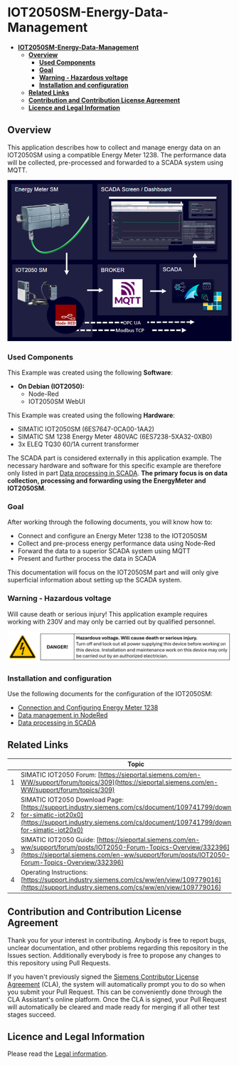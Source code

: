 # **IOT2050SM-Energy-Data-Management**

- [**IOT2050SM-Energy-Data-Management**](#iot2050sm-energy-data-management)
  - [**Overview**](#overview)
    - [**Used Components**](#used-components)
    - [**Goal**](#goal)
    - [**Warning - Hazardous voltage**](#warning---hazardous-voltage)
    - [**Installation and configuration**](#installation-and-configuration)
  - [**Related Links**](#related-links)
  - [**Contribution and Contribution License Agreement**](#contribution-and-contribution-license-agreement)
  - [**Licence and Legal Information**](#licence-and-legal-information)

## **Overview**

This application describes how to collect and manage energy data on an IOT2050SM using a compatible Energy Meter 1238. The performance data will be collected, pre-processed and forwarded to a SCADA system using MQTT.

![Overview](docs/graphics/1-overview.png)

### **Used Components**

This Example was created using the following **Software**:

- **On Debian (IOT2050):**
  - Node-Red
  - IOT2050SM WebUI

This Example was created using the following **Hardware**:

- SIMATIC IOT2050SM (6ES7647-0CA00-1AA2)
- SIMATIC SM 1238 Energy Meter 480VAC (6ES7238-5XA32-0XB0)
- 3x ELEQ TQ30 60/1A current transformer

The SCADA part is considered externally in this application example. The necessary hardware and software for this specific example are therefore only listed in part [Data processing in SCADA](docs/README_ScadaData.md). **The primary focus is on data collection, processing and forwarding using the EnergyMeter and IOT2050SM**.

### **Goal**

After working through the following documents, you will know how to:

- Connect and configure an Energy Meter 1238 to the IOT2050SM
- Collect and pre-process energy performance data using Node-Red
- Forward the data to a superior SCADA system using MQTT
- Present and further process the data in SCADA

This documentation will focus on the IOT2050SM part and will only give superficial information about setting up the SCADA system.

### **Warning - Hazardous voltage**

Will cause death or serious injury! This application example requires working with 230V and may only be carried out by qualified personnel.

![warning](docs/graphics/0-voltage-warning.png)

### **Installation and configuration**

Use the following documents for the configuration of the IOT2050SM:

- [Connection and Configuring Energy Meter 1238](docs/README_ConnectingEnergyMeter.md)
- [Data management in NodeRed](docs/README_DataManagementNodeRed.md)
- [Data processing in SCADA](docs/README_ScadaData.md)

## **Related Links**

||Topic|
|-|-|
|1|SIMATIC IOT2050 Forum: [https://sieportal.siemens.com/en-WW/support/forum/topics/309](https://sieportal.siemens.com/en-WW/support/forum/topics/309)|
|2|SIMATIC IOT2050 Download Page: [https://support.industry.siemens.com/cs/document/109741799/downloads-for-simatic-iot20x0](https://support.industry.siemens.com/cs/document/109741799/downloads-for-simatic-iot20x0)|
|3|SIMATIC IOT2050 Guide: [https://sieportal.siemens.com/en-ww/support/forum/posts/IOT2050-Forum-Topics-Overview/332396](https://sieportal.siemens.com/en-ww/support/forum/posts/IOT2050-Forum-Topics-Overview/332396)|
|4|Operating Instructions: [https://support.industry.siemens.com/cs/ww/en/view/109779016](https://support.industry.siemens.com/cs/ww/en/view/109779016)|

## **Contribution and Contribution License Agreement**

Thank you for your interest in contributing. Anybody is free to report bugs, unclear documentation, and other problems regarding this repository in the Issues section.
Additionally everybody is free to propose any changes to this repository using Pull Requests.

If you haven't previously signed the [Siemens Contributor License Agreement](https://cla-assistant.io/industrial-edge/) (CLA), the system will automatically prompt you to do so when you submit your Pull Request. This can be conveniently done through the CLA Assistant's online platform. Once the CLA is signed, your Pull Request will automatically be cleared and made ready for merging if all other test stages succeed.

## **Licence and Legal Information**

Please read the [Legal information](LICENSE.md).
